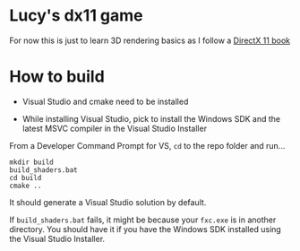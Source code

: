 # Lucy's dx11 game

For now this is just to learn 3D rendering basics as I follow a [DirectX 11 book](https://www.amazon.com/Introduction-3D-Game-Programming-DirectX/dp/1936420228)

# How to build

- Visual Studio and cmake need to be installed

- While installing Visual Studio, pick to install the Windows SDK and the latest MSVC compiler in the Visual Studio Installer

From a Developer Command Prompt for VS, `cd` to the repo folder and run...

```
mkdir build
build_shaders.bat
cd build
cmake ..
```

It should generate a Visual Studio solution by default.

If `build_shaders.bat` fails, it might be because your `fxc.exe` is in another directory. You should have it if you have the Windows SDK installed using the Visual Studio Installer.